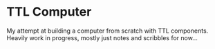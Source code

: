 # TTL Computer

My attempt at building a computer from scratch with TTL components.  
Heavily work in progress, mostly just notes and scribbles for now...